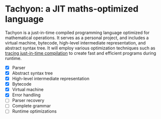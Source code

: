 # Tachyon: a JIT maths-optimized language

Tachyon is a just-in-time compiled programming language optimized for mathematical operations. It serves as a personal project, and includes a virtual machine, bytecode, high-level intermediate representation, and abstract syntax tree. It will employ various optimization techniques such as [tracing just-in-time compilation](https://en.wikipedia.org/wiki/Tracing_just-in-time_compilation) to create fast and efficient programs during runtime.

 - [x] Parser
 - [x] Abstract syntax tree
 - [x] High-level intermediate representation
 - [x] Bytecode
 - [x] Virtual machine
 - [x] Error handling
 - [ ] Parser recovery
 - [ ] Complete grammar
 - [ ] Runtime optimizations
